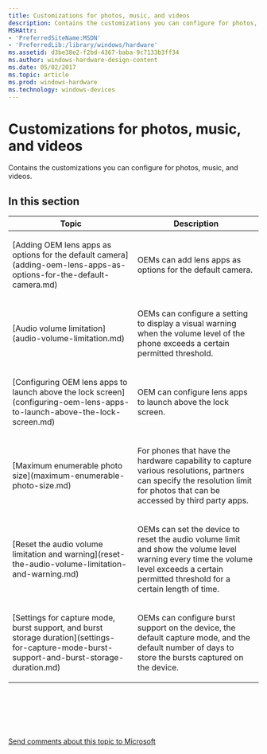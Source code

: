 ```yaml
---
title: Customizations for photos, music, and videos
description: Contains the customizations you can configure for photos, music, and videos.
MSHAttr:
- 'PreferredSiteName:MSDN'
- 'PreferredLib:/library/windows/hardware'
ms.assetid: d3be38e2-f2bd-4367-baba-9c7133b3ff34
ms.author: windows-hardware-design-content
ms.date: 05/02/2017
ms.topic: article
ms.prod: windows-hardware
ms.technology: windows-devices
---
```


# Customizations for photos, music, and videos


Contains the customizations you can configure for photos, music, and videos.

## In this section


<table>
<colgroup>
<col width="50%" />
<col width="50%" />
</colgroup>
<thead>
<tr class="header">
<th>Topic</th>
<th>Description</th>
</tr>
</thead>
<tbody>
<tr class="odd">
<td><p>[Adding OEM lens apps as options for the default camera](adding-oem-lens-apps-as-options-for-the-default-camera.md)</p></td>
<td><p>OEMs can add lens apps as options for the default camera.</p></td>
</tr>
<tr class="even">
<td><p>[Audio volume limitation](audio-volume-limitation.md)</p></td>
<td><p>OEMs can configure a setting to display a visual warning when the volume level of the phone exceeds a certain permitted threshold.</p></td>
</tr>
<tr class="odd">
<td><p>[Configuring OEM lens apps to launch above the lock screen](configuring-oem-lens-apps-to-launch-above-the-lock-screen.md)</p></td>
<td><p>OEM can configure lens apps to launch above the lock screen.</p></td>
</tr>
<tr class="even">
<td><p>[Maximum enumerable photo size](maximum-enumerable-photo-size.md)</p></td>
<td><p>For phones that have the hardware capability to capture various resolutions, partners can specify the resolution limit for photos that can be accessed by third party apps.</p></td>
</tr>
<tr class="odd">
<td><p>[Reset the audio volume limitation and warning](reset-the-audio-volume-limitation-and-warning.md)</p></td>
<td><p>OEMs can set the device to reset the audio volume limit and show the volume level warning every time the volume level exceeds a certain permitted threshold for a certain length of time.</p></td>
</tr>
<tr class="even">
<td><p>[Settings for capture mode, burst support, and burst storage duration](settings-for-capture-mode-burst-support-and-burst-storage-duration.md)</p></td>
<td><p>OEMs can configure burst support on the device, the default capture mode, and the default number of days to store the bursts captured on the device.</p></td>
</tr>
</tbody>
</table>

 

 

 

[Send comments about this topic to Microsoft](mailto:wsddocfb@microsoft.com?subject=Documentation%20feedback%20%5Bp_phCustomization\p_phCustomization%5D:%20Customizations%20for%20photos,%20music,%20and%20videos%20%20RELEASE:%20%289/7/2016%29&body=%0A%0APRIVACY%20STATEMENT%0A%0AWe%20use%20your%20feedback%20to%20improve%20the%20documentation.%20We%20don't%20use%20your%20email%20address%20for%20any%20other%20purpose,%20and%20we'll%20remove%20your%20email%20address%20from%20our%20system%20after%20the%20issue%20that%20you're%20reporting%20is%20fixed.%20While%20we're%20working%20to%20fix%20this%20issue,%20we%20might%20send%20you%20an%20email%20message%20to%20ask%20for%20more%20info.%20Later,%20we%20might%20also%20send%20you%20an%20email%20message%20to%20let%20you%20know%20that%20we've%20addressed%20your%20feedback.%0A%0AFor%20more%20info%20about%20Microsoft's%20privacy%20policy,%20see%20http://privacy.microsoft.com/default.aspx. "Send comments about this topic to Microsoft")





